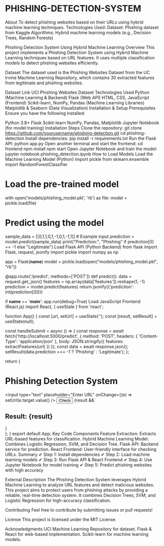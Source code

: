 # PHISHING-DETECTION-SYSTEM
About To detect phishing websites based on their URLs using hybrid machine learning techniques. Technologies Used: Dataset: Phishing dataset from Kaggle Algorithms: Hybrid machine learning models (e.g., Decision Trees, Random Forests)

Phishing Detection System Using Hybrid Machine Learning
Overview
This project implements a Phishing Detection System using Hybrid Machine Learning techniques based on URL features. It uses multiple classification models to detect phishing websites efficiently.

Dataset
The dataset used is the Phishing Websites Dataset from the UC Irvine Machine Learning Repository, which contains 30 extracted features from legitimate and phishing websites.

Dataset Link
UCI Phishing Websites Dataset
Technologies Used
Python (Machine Learning & Backend)
Flask (Web API)
HTML, CSS, JavaScript (Frontend)
Scikit-learn, NumPy, Pandas (Machine Learning Libraries)
Matplotlib & Seaborn (Data Visualization)
Installation & Setup
Prerequisites
Ensure you have the following installed:

Python 3.8+
Flask
Scikit-learn
NumPy, Pandas, Matplotlib
Jupyter Notebook (for model training)
Installation Steps
Clone the repository:
git clone https://github.com/yourusername/phishing-detection.git
cd phishing-detection
Install dependencies:
pip install -r requirements.txt
Run the Flask API:
python app.py
Open another terminal and start the frontend:
cd frontend
npm install
npm start
Open Jupyter Notebook and train the model:
jupyter notebook phishing_detection.ipynb
How to Load Models
Load the Machine Learning Model (Python)
import pickle
from sklearn.ensemble import RandomForestClassifier

# Load the pre-trained model
with open('models/phishing_model.pkl', 'rb') as file:
    model = pickle.load(file)

# Predict using the model
sample_data = [[0,1,1,0,1,-1,0,1,-1,1]]  # Example input
prediction = model.predict(sample_data)
print("Prediction:", "Phishing" if prediction[0] == -1 else "Legitimate")
Load Flask API (Python Backend)
from flask import Flask, request, jsonify
import pickle
import numpy as np

app = Flask(__name__)
model = pickle.load(open("models/phishing_model.pkl", "rb"))

@app.route('/predict', methods=['POST'])
def predict():
    data = request.get_json()
    features = np.array(data['features']).reshape(1, -1)
    prediction = model.predict(features)
    return jsonify({'prediction': int(prediction[0])})

if __name__ == '__main__':
    app.run(debug=True)
Load JavaScript Frontend (React.js)
import React, { useState } from 'react';

function App() {
  const [url, setUrl] = useState('');
  const [result, setResult] = useState(null);

  const handleSubmit = async () => {
    const response = await fetch('http://localhost:5000/predict', {
      method: 'POST',
      headers: { 'Content-Type': 'application/json' },
      body: JSON.stringify({ features: extractFeatures(url) })
    });
    const data = await response.json();
    setResult(data.prediction === -1 ? 'Phishing' : 'Legitimate');
  };

  return (
    <div>
      <h1>Phishing Detection System</h1>
      <input type="text" placeholder="Enter URL" onChange={(e) => setUrl(e.target.value)} />
      <button onClick={handleSubmit}>Check</button>
      {result && <h2>Result: {result}</h2>}
    </div>
  );
}
export default App;
Key Code Components
Feature Extraction: Extracts URL-based features for classification.
Hybrid Machine Learning Model: Combines Logistic Regression, SVM, and Decision Tree.
Flask API: Backend service for prediction.
React Frontend: User-friendly interface for checking URLs.
Summary
✔ Step 1: Install dependencies
✔ Step 2: Load machine learning models
✔ Step 3: Run Flask API & React Frontend
✔ Step 4: Use Jupyter Notebook for model training
✔ Step 5: Predict phishing websites with high accuracy

External Description
The Phishing Detection System leverages Hybrid Machine Learning to analyze URL features and detect malicious websites. This project aims to protect users from phishing attacks by providing a reliable, real-time detection system. It combines Decision Trees, SVM, and Logistic Regression for high-accuracy classification.

Contributing
Feel free to contribute by submitting issues or pull requests!

License
This project is licensed under the MIT License.

Acknowledgments
UCI Machine Learning Repository for dataset.
Flask & React for web-based implementation.
Scikit-learn for machine learning models.
